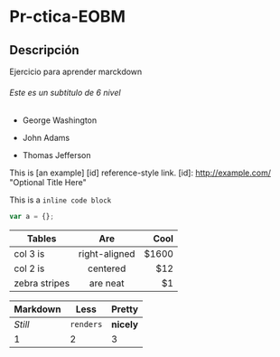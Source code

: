# Pr-ctica-EOBM


## Descripción 
Ejercicio para aprender marckdown

###### Este es un subtitulo de 6 nivel 



- George Washington
* John Adams
+ Thomas Jefferson

This is [an example] [id] reference-style link.
[id]: http://example.com/ "Optional Title Here"

This is a `inline code block`

```javascript
var a = {};
```


| Tables        | Are           | Cool  |
| ------------- |:-------------:| -----:|
| col 3 is      | right-aligned | $1600 |
| col 2 is      | centered      |   $12 |
| zebra stripes | are neat      |    $1 |


Markdown | Less | Pretty
--- | --- | ---
*Still* | `renders` | **nicely**
1 | 2 | 3






